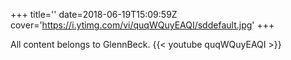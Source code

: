 +++
title=''
date=2018-06-19T15:09:59Z
cover='https://i.ytimg.com/vi/quqWQuyEAQI/sddefault.jpg'
+++

All content belongs to GlennBeck.
{{< youtube quqWQuyEAQI >}}
